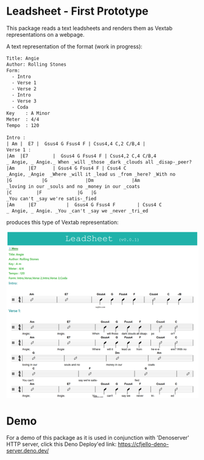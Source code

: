 # Leadsheet - First Prototype

This package reads a text leadsheets and renders them as Vextab representations on a webpage. 

A text representation of the format (work in progress):
```
Title: Angie
Author: Rolling Stones
Form:  
  - Intro 
  - Verse 1
  - Verse 2
  - Intro
  - Verse 3
  - Coda
Key    : A Minor
Meter  : 4/4
Tempo  : 120                

Intro : 
| Am |  E7 |  Gsus4 G Fsus4 F | Csus4,4 C,2 C/B,4 |
Verse 1 :
|Am	 |E7         |  Gsus4 G Fsus4 F | Csus4,2 C,4 C/B,4
_ Angie, _ Angie._ When _will _those _dark _clouds all _disap-_peer?
|Am     |E7      | Gsus4 G Fsus4 F | Csus4 C
_Angie, _Angie  _Where _will it _lead us _from _here? _With no
|G	         |G              |Dm              |Am
_loving in our _souls and no _money in our _coats
|C	       |F	          |G   |G 
_You can't _say we're satis-_fied
|Am     |E7           |  Gsus4 G Fsus4 F        | Csus4 C
_ Angie, _ Angie. _You _can't _say we _never _tri_ed
```

produces this type of Vextab representation: 

![alt text](page.png "Vextab Example")

# Demo

For a demo of this package as it is used in conjunction with 'Denoserver' HTTP server, click this Deno Deploy'ed link: https://cfjello-deno-server.deno.dev/





